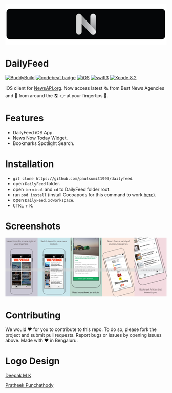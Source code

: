 <img src="/assets/logo.jpg">

# DailyFeed
[![BuddyBuild](https://dashboard.buddybuild.com/api/statusImage?appID=5866404b6eba5b01006b3d99&branch=master&build=latest)](https://dashboard.buddybuild.com/apps/5866404b6eba5b01006b3d99/build/latest?branch=master)
[![codebeat badge](https://codebeat.co/badges/04da4b78-253c-4cec-8ac9-04cfc7d26eb0)](https://codebeat.co/projects/github-com-paulsumit1993-dailyfeed)
[![iOS](https://img.shields.io/badge/platform-iOS-blue.svg?style=flat)](https://developer.apple.com/ios/)
[![swift3](https://img.shields.io/badge/swift3.1-compatible-brightgreen.svg?style=flat)](https://developer.apple.com/swift)
[![Xcode 8.2](https://img.shields.io/badge/Xcode-8.3.1-blue.svg?style=flat)](https://developer.apple.com/xcode)

iOS client for [NewsAPI.org](https://newsapi.org/). 
Now access latest 🗞 from Best News Agencies and 📰 from around the 🌎 👉 at your fingertips 🎉.

# Features
- DailyFeed iOS App.
- News Now Today Widget.
- Bookmarks Spotlight Search.

# Installation
- `git clone https://github.com/paulsumit1993/dailyfeed`.
- open `DailyFeed` folder.
- open `terminal` and `cd` to DailyFeed folder root.
- run `pod install` (install Cocoapods for this command to work [here](https://cocoapods.org/)).
- open `DailyFeed.xcworkspace`.
- <kbd>CTRL</kbd> + <kbd>R</kbd>.

# Screenshots
<img src="/assets/screenshot.jpg">

# Contributing
We would ❤️ for you to contribute to this repo. To do so, please fork the project and submit pull requests. Report bugs or issues by opening issues above. Made with ❤️ in Bengaluru.

# Logo Design

[Deepak M K](https://in.linkedin.com/in/deepak-mk-a5a62518)

[Pratheek Punchathody](https://in.linkedin.com/in/pratheek-punchathody-00452983)

